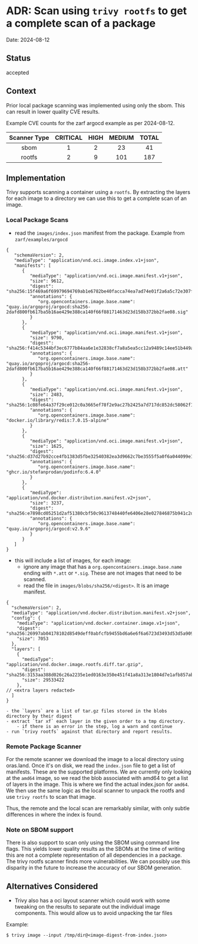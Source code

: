 # ADR: Scan using `trivy rootfs` to get a complete scan of a package

Date: 2024-08-12

## Status

accepted

## Context

Prior local package scanning was implemented using only the sbom. This can result
in lower quality CVE results.

Example CVE counts for the zarf argocd example as per 2024-08-12.

| Scanner Type | CRITICAL | HIGH | MEDIUM | TOTAL |
| :----------: | :------: | :--: | :----: | :---: |
| sbom         | 1        | 2    | 23     | 41    |
| rootfs       | 2        | 9    | 101    | 187   |

## Implementation

Trivy supports scanning a container using a `rootfs`. By extracting the layers
for each image to a directory we can use this to get a complete scan of an image.

### Local Package Scans


- read the `images/index.json` manifest from the package. Example from `zarf/examples/argocd`

```
{
   "schemaVersion": 2,
   "mediaType": "application/vnd.oci.image.index.v1+json",
   "manifests": [
      {
         "mediaType": "application/vnd.oci.image.manifest.v1+json",
         "size": 9612,
         "digest": "sha256:15f469a6f69979694769ab1e6782be40facca74ea7ad74e01f2a6a5c72e307f6",
         "annotations": {
            "org.opencontainers.image.base.name": "quay.io/argoproj/argocd:sha256-2dafd800fb617ba5b16ae429e388ca140f66f88171463d23d158b372bb2fae08.sig"
         }
      },
      {
         "mediaType": "application/vnd.oci.image.manifest.v1+json",
         "size": 9790,
         "digest": "sha256:f414c5344bf3ec6777b84aa6e1e32838cf7a8a5ea5cc12a9489c14ee51b449a6",
         "annotations": {
            "org.opencontainers.image.base.name": "quay.io/argoproj/argocd:sha256-2dafd800fb617ba5b16ae429e388ca140f66f88171463d23d158b372bb2fae08.att"
         }
      },
      {
         "mediaType": "application/vnd.oci.image.manifest.v1+json",
         "size": 2483,
         "digest": "sha256:1c08fe64a37f29ce012c0a3665ef78f2e9ac27b2425a7d717dc852dc58062f10",
         "annotations": {
            "org.opencontainers.image.base.name": "docker.io/library/redis:7.0.15-alpine"
         }
      },
      {
         "mediaType": "application/vnd.oci.image.manifest.v1+json",
         "size": 1625,
         "digest": "sha256:d37d27b92cce4fb1383d5fbe32540382ea3d9662c7be3555f5a0f6a044099e1b",
         "annotations": {
            "org.opencontainers.image.base.name": "ghcr.io/stefanprodan/podinfo:6.4.0"
         }
      },
      {
         "mediaType": "application/vnd.docker.distribution.manifest.v2+json",
         "size": 3237,
         "digest": "sha256:e7898cd05251d2af51380cbf50c9613748440fe6406e28e027846875b941c2de",
         "annotations": {
            "org.opencontainers.image.base.name": "quay.io/argoproj/argocd:v2.9.6"
         }
      }
   ]
}
```

- this will include a list of images, for each image:
    - ignore any image that has a `org.opencontainers.image.base.name` ending with `*.att` or `*.sig`.
      These are not images that need to be scanned.
    - read the file in `images/blobs/sha256/<digest>`. It is an image manifest.
```
{
  "schemaVersion": 2,
  "mediaType": "application/vnd.docker.distribution.manifest.v2+json",
  "config": {
    "mediaType": "application/vnd.docker.container.image.v1+json",
    "digest": "sha256:26997ab04178102d8549deff0abfcfb9455bd6a6e6f6a6723d3493d53d5a9097",
    "size": 7053
  },
  "layers": [
    {
      "mediaType": "application/vnd.docker.image.rootfs.diff.tar.gzip",
      "digest": "sha256:3153aa388d026c26a2235e1ed0163e350e451f41a8a313e1804d7e1afb857ab4",
      "size": 29533422
    },
// <extra layers redacted>
  ]
}
```

    - the `layers` are a list of tar.gz files stored in the blobs directory by their digest
    - extract `tar xf` each layer in the given order to a tmp directory.
        - if there is an error in the step, log a warn and continue
    - run `trivy rootfs` against that directory and report results.

### Remote Package Scanner

For the remote scanner we download the image to a local directory using oras.land. 
Once it's on disk, we read the `index.json` file to get a list of manifests. These 
are the supported platforms. We are currently only looking at the `amd64` image, 
so we read the blob associated with amd64 to get a list of layers in the image. This 
is where we find the actual index.json for `amd64`. We then use the same logic as the
local scanner to unpack the rootfs and use `trivy rootfs` to scan that image.

Thus, the remote and the local scan are remarkably similar, with only subtle differences
in where the index is found.


### Note on SBOM support

There is also support to scan only using the SBOM using command line flags. This yields
lower quality results as the SBOMs at the time of writing this are not a complete
representation of all dependencies in a package. The trivy rootfs scanner finds more
vulnerabilities. We can possibly use this disparity in the future to increase the
accuracy of our SBOM generation.

## Alternatives Considered

- Trivy also has a oci layout scanner which could work with some tweaking on the results to separate out the individual image components.
  This would allow us to avoid unpacking the tar files

Example:

```
$ trivy image --input /tmp/dir@<image-digest-from-index.json>
```
